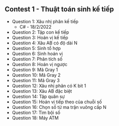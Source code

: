 ## Contest 1 - Thuật toán sinh kế tiếp
- Question 1: Xâu nhị phân kế tiếp
    + C# - 18/2/2022
- Question 2: Tập con kế tiếp
- Question 3: Hoán vị kế tiếp
- Question 4: Xâu AB có độ dài N
- Question 5: Sinh tổ hợp
- Question 6: Sinh hoán vị
- Question 7: Phân tích số
- Question 8: Hoán vị ngược
- Question 9: Mã Gray 1
- Question 10: Mã Gray 2
- Question 11: Mã Gray 3
- Question 12: Xâu nhị phân có K bit 1
- Question 13: Xâu AB đặc biệt
- Question 14: Tập quân sự
- Question 15: Hoán vị tiếp theo của chuỗi số
- Question 16: Chọn số từ ma trận vuông cấp N
- Question 17: Tìm bội số
- Question 18: Máy ATM